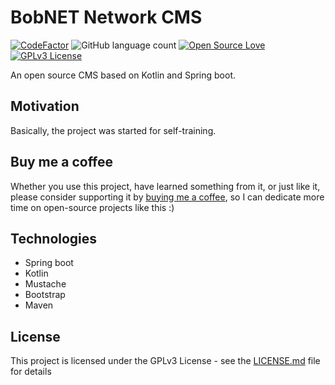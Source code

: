 # BobNET Network CMS 
[![CodeFactor](https://www.codefactor.io/repository/github/bobnetnetwork/cms/badge)](https://www.codefactor.io/repository/github/bobnetnetwork/cms) ![GitHub language count](https://img.shields.io/github/languages/count/bobnetnetwork/cms)  [![Open Source Love](https://badges.frapsoft.com/os/v1/open-source.svg?v=103)](https://github.com/ellerbrock/open-source-badges/) [![GPLv3 License](https://img.shields.io/badge/License-GPL%20v3-yellow.svg)](https://opensource.org/licenses/) 

An open source CMS based on Kotlin and Spring boot. 

## Motivation

Basically, the project was started for self-training.

## Buy me a coffee

Whether you use this project, have learned something from it, or just like it, please consider supporting it by <a href="https://ko-fi.com/bobnetnetwork">buying me a coffee</a>, so I can dedicate more time on open-source projects like this :)

## Technologies
* Spring boot
* Kotlin
* Mustache
* Bootstrap
* Maven

## License
This project is licensed under the GPLv3 License - see the [LICENSE.md](LICENSE.md) file for details